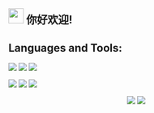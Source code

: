 <h2> <img src="https://user-images.githubusercontent.com/113547522/218121775-4e90e906-0aad-4956-8599-482dde40a67f.png" width="30" /> 
你好欢迎! </h2>





## Languages and Tools:
![](https://img.shields.io/badge/Build%20Tool-Gradle-brightgreen?style=flat&logo=gradle&logoColor=white&color=6aa6f8)
![](https://img.shields.io/badge/IDE-Android%20Studio-brightgreen?style=flat&logo=android-studio&logoColor=white&color=6aa6f8)
![](https://img.shields.io/badge/Version%20Control-Git-brightgreen?style=flat&logo=git&logoColor=white&color=6aa6f8)

![](https://img.shields.io/badge/Language-Kotlin-informational?style=flat&logo=kotlin&logoColor=white&color=6aa6f8)
![](https://img.shields.io/badge/Language-Python-informational?style=flat&logo=python&logoColor=white&color=6aa6f8)
![](https://img.shields.io/badge/3D-Blender-informational?style=flat&logo=blender&logoColor=white&color=6aa6f8)




<div style="text-align: center;">
  
![](https://img.shields.io/badge/Database-Microsoft%20SQL%20Server-informational?style=flat&logo=microsoft-sql-server&logoColor=white&color=6aa6f8)
![](https://img.shields.io/badge/Language-Visual%20Basic%20.NET-informational?style=flat&logo=visual-basic&logoColor=white&color=6aa6f8)


  </div>
<!--
**han-chan-dev/han-chan-dev** is a ✨ _special_ ✨ repository because its `README.md` (this file) appears on your GitHub profile.

Here are some ideas to get you started:

- 🔭 I’m currently working on ...
- 🌱 I’m currently learning ...
- 👯 I’m looking to collaborate on ...
- 🤔 I’m looking for help with ...
- 💬 Ask me about ...
- 📫 How to reach me: ...
- 😄 Pronouns: ...
- ⚡ Fun fact: ...
-->

